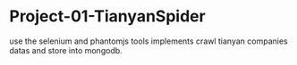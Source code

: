 # Project-01-TianyanSpider
use the selenium and phantomjs tools implements crawl tianyan companies datas and store into mongodb.
